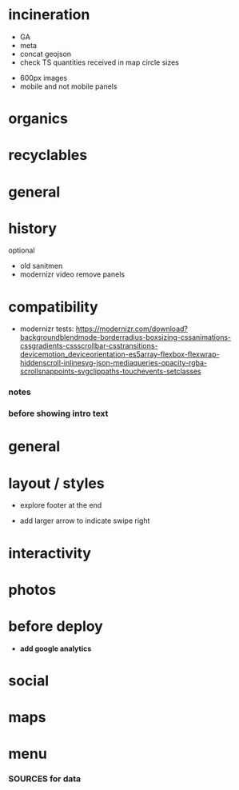 # incineration

- GA
- meta
- concat geojson
- check TS quantities received in map circle sizes
<!-- - credits -->
<!-- - initial stat -->
<!-- - final text -->
<!-- - crop claw photo -->
<!-- - ash landfill seam -->
<!-- - crop ironbound photo -->
- 600px images
- mobile and not mobile panels

# organics

<!-- - GA -->
<!-- - links me and ohny at credits -->
<!-- - meta tags and images -->
<!-- - concat geojson -->
<!-- - compost sites map -->
<!-- - anaerobic digestors? -->
<!-- - earth matter pics -->
<!-- - SI compost machine pic -->
<!-- - 600px images -->

# recyclables

<!-- - simplify export map -->
<!-- - google analytics -->
<!-- - concatenate GEOJSON -->
<!-- - export map: nyc point -->
<!-- - label sims sunset park on map -->
<!-- - color on map -->

# general

<!-- - main intro menu
- analytics -->


# history

<!-- - 800px images -->
<!-- - crop fresh kills transition image -->
<!-- - back and forth transitions -->

optional
- old sanitmen
- modernizr video remove panels

<!-- ### critical: scroll on videos on android -->
<!-- - on mobile: can't tap to scroll over video -->
<!-- - move video poster title to top -->
<!-- - video subtitles? -->
<!-- - add history meta tags -->
  <!-- - history image for meta -->
<!-- - concat geojsons -->
<!-- - map ts -->
<!-- - graph landfill + incinerator number -->
<!-- - esc on menu -->
<!-- - do not preload videos -->
<!-- - legend on mobile map overlapping with map -->
<!-- - click to replay maps -->
<!-- - video.js -->
<!-- - video posters? -->

# compatibility

- modernizr tests:
https://modernizr.com/download?backgroundblendmode-borderradius-boxsizing-cssanimations-cssgradients-cssscrollbar-csstransitions-devicemotion_deviceorientation-es5array-flexbox-flexwrap-hiddenscroll-inlinesvg-json-mediaqueries-opacity-rgba-scrollsnappoints-svgclippaths-touchevents-setclasses
<!-- - sometimes breaking on desktop when resizing small WHY?????? -->
<!-- - in horiz mobile, show logo at first screen -->
<!-- - image is not preloading again... -->
<!-- - firefox 47 last menu triggers out of nowhere -->
<!-- - on mobile, hide top address bar? -->
<!-- - **allow for mobile horizontal** -->
<!-- - maybe use underscore instead of array reduce -->
<!-- - horizontal menu in small devices -->

### notes

<!-- - beautify flip message -->
<!-- - last image with diagram not lazy loading -->
<!-- - if phone is too small and horizontal ask to flip to vertical (500px min height) -->
<!-- - say something about landfills being sanitary -->
<!-- - add credits -->

### before showing intro text

<!-- - add sources to text -->
<!-- - add comment about ghg being estimated -->

# general

<!-- - *font-size may be too small* -->
<!-- - intro page: on our template -->
<!-- - ignored attempt to cancel... is it reproducible on mobile? -->
<!-- - add google fonts file to app? -->
<!-- - lagging: is it image sizes or css gradient or both or what? **gradient** -->
<!-- - **Maybe there should be text block / title sections for each step** -->

# layout / styles

<!-- - Add OHNY to page titles -->
- explore footer at the end
<!-- - no circles in footer, a single bar? -->
- add larger arrow to indicate swipe right
<!-- - remove subtitles for chapters -->
<!-- - ***where will the name of the journey be on the page? besides title tag*** -->
<!-- - last text margin right looks bad on mobile -->
<!-- - ***title in each text section?*** -->
<!-- - "scroll down" showing on mobile -->
<!-- - choose font -->
<!-- - recalculate on resize -->
<!-- - mobile devices on horizontal mode -->
<!-- - add updated logo and favicon (maybe the favicon should match the current website – I think it does) -->
<!-- - mask content before js is done -->
<!-- - center footer vertically into its container -->
<!-- - breadcrumbs -->
<!-- - check if mask with opacity is not too slow -->
<!-- - link to website in header logo -->
<!-- - menu at end -->
<!-- - padding around maps -->

# interactivity

<!-- - on mobile, last image transition should trigger at half viewport width -->
<!-- - on mobile, menu SHOULD be triggered with swipe to end -->
<!-- - allow use keyboard arrows and spacebar to scroll -->
<!-- - on touch, prevent pinch zoom -->

# photos

<!-- - photos are low res on mobile -->
<!-- - fix some photos -->
<!-- - uniform treatment for photos -->
<!-- - person taking out the trash LE (find, crop) -->
<!-- - different sanitation workers, changes every time? LE (crop) -->
<!-- - add dsny worker doing baskets LE (crop) -->
<!-- - fix first photo of trash bags, falling to left -->
<!-- - fix resolution and maybe set a series of different resolutions depending on device size -->
<!-- - fix photo inside transfer station with empty background -->
<!-- - fix tipping photo sanitation truck writing mirrorred -->
<!-- - left treadmill looks wonky without anything under it -->
<!-- - add left slope to tipping at landfill picture? -->
<!-- - color truck arriving at landfill orange? -->
<!-- - make sits entrance photo taller -->
<!-- - inside SITS: lighter background -->

# before deploy

<!-- - remove history -->
- **add google analytics**
<!-- - allow robots -->
<!-- - send IP for A records, CNAME on repo -->
<!-- - see if favicon cache has updated -->
<!-- - browserupgrade class? -->
<!-- - create github org -->

# social

<!-- - facebook and other meta tags (twitter) -->

<!-- ### add images

##### twitter:
- Maximum dimension: 1024px x 512px; minimum dimension: 440px x 220px
##### og:
- Recommended dimension: 1200px x 630px; minimum dimension: 600px x 315px -->

# maps

<!-- - what about covanta essex? not TS -->
<!-- - legend? add non city used transfer stations? -->
<!-- - add circle label when touched -->
<!-- - cirlce clips making it too slow? -->
<!-- - build geojsons too via gulp -->
<!-- - concat several geojsons into one -->
<!-- - nyc: fix jagged edges -->

# menu

<!-- - launch dates -->
<!-- - scroll on menu at end of journey -->
<!-- - horizontal menu -->

### SOURCES for data

<!-- - add tooltip -->
<!-- - where can these citations live? -->

<!-- ### CREDITS for photos -->
<!-- ### Refer back to outline -->
